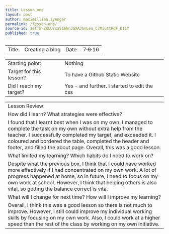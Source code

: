 ```yaml
---
title: Lesson one
layout: post
author: maximillian.iyengar
permalink: /lesson-one/
source-id: 1etTW-ZKLU7xa516hnJGXAJbnLeu_C7MiuttRdF_D1CY
published: true
---
```

<table>
  <tr>
    <td>Title:</td>
    <td>Creating a blog</td>
    <td>Date:</td>
    <td>7·9·16</td>
  </tr>
</table>


<table>
  <tr>
    <td>Starting point:</td>
    <td>Nothing</td>
  </tr>
  <tr>
    <td>Target for this lesson?</td>
    <td>To have a Github Static Website</td>
  </tr>
  <tr>
    <td>Did I reach my target? </td>
    <td>Yes - and further. I started to edit the css</td>
  </tr>
</table>


<table>
  <tr>
    <td>Lesson Review:</td>
  </tr>
  <tr>
    <td>How did I learn? What strategies were effective? </td>
  </tr>
  <tr>
    <td>I found that I learnt best when I was on my own. I managed to complete the task on my own without extra help from the teacher. I successfully completed my target, and exceeded it. I coloured and bordered the table, completed the header and footer, and filled the about page. Overall, this was a good lesson.</td>
  </tr>
  <tr>
    <td>What limited my learning? Which habits do I need to work on? </td>
  </tr>
  <tr>
    <td>Despite what the previous box, I think that I could have worked more effectively if I had concentrated on my own work. A lot of progress happened at home, so in future, I need to focus on my own work at school. However, I think that helping others is also vital, so getting the balance correct is vita.</td>
  </tr>
  <tr>
    <td>What will I change for next time? How will I improve my learning?</td>
  </tr>
  <tr>
    <td>Overall, I think this was a good lesson so there is not much to improve. However, I still could improve my individual working skills by focusing on my own work. Also, I could work at a higher speed than the rest of the class by working on my own initiative. </td>
  </tr>
</table>


